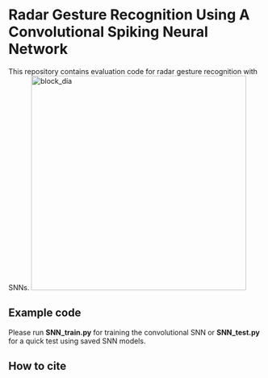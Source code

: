 # Radar Gesture Recognition Using A Convolutional Spiking Neural Network 
This repository contains evaluation code for radar gesture recognition with SNNs.
<img width="426" alt="block_dia" src="https://user-images.githubusercontent.com/10224818/128475927-96e8f130-9016-4926-95a4-5caeb241242a.PNG">

## Example code

Please run **SNN_train.py** for training the convolutional SNN or **SNN_test.py** for a quick test using saved SNN models. 

## How to cite





